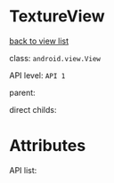# TextureView

[back to view list](View_list.md#TextureView)

class: `android.view.View`

API level: `API 1`

parent: [](.md)

direct childs:

# Attributes

API list: